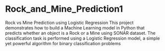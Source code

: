 # Rock_and_Mine_Prediction1
Rock vs Mine Prediction using Logistic Regression  This project demonstrates how to build a Machine Learning model in Python that predicts whether an object is a Rock or a Mine using SONAR dataset. The classification task is performed using a Logistic Regression model, a simple yet powerful algorithm for binary classification problems

